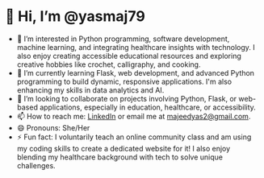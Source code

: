 # 👋 Hi, I’m @yasmaj79

- 👀 I’m interested in Python programming, software development, machine learning, and integrating healthcare insights with technology. I also enjoy creating accessible educational resources and exploring creative hobbies like crochet, calligraphy, and cooking.  
- 🌱 I’m currently learning Flask, web development, and advanced Python programming to build dynamic, responsive applications. I'm also enhancing my skills in data analytics and AI.  
- 💞️ I’m looking to collaborate on projects involving Python, Flask, or web-based applications, especially in education, healthcare, or accessibility.  
- 📫 How to reach me: [LinkedIn](https://www.linkedin.com/in/yasmeen-majeed-347a9b262) or email me at majeedyas2@gmail.com.  
- 😄 Pronouns: She/Her  
- ⚡ Fun fact: I voluntarily teach an online community class and am using my coding skills to create a dedicated website for it! I also enjoy blending my healthcare background with tech to solve unique challenges.  

<!---
yasmaj79/yasmaj79 is a ✨ special ✨ repository because its `README.md` (this file) appears on your GitHub profile.
You can click the Preview link to take a look at your changes.
--->
